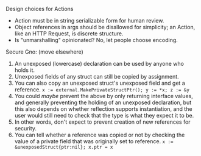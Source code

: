 Design choices for Actions
 * Action must be in string serializable form for human review.
 * Object references in args should be disallowed for simplicity;
 an Action, like an HTTP Request, is discrete structure.
 * Is "unmarshalling" opinionated? No, let people choose encoding.

Secure Gno: (move elsewhere)
 1. An unexposed (lowercase) declaration can be used by anyone who holds it.
 1. Unexposed fields of any struct can still be copied by assignment.
 1. You can also copy an unexposed struct's unexposed field and get a
    reference.  `x := external.MakePrivateStructPtr(); y := *x; z := &y`
 1. You could *maybe* prevent the above by only returning interface
    values, and generally preventing the holding of an unexposed declaration,
    but this also depends on whether reflection supports instantiation, and the
    user would still need to check that the type is what they expect it to be.
 1. In other words, don't expect to prevent creation of new references for
    security.
 1. You can tell whether a reference was copied or not by checking the value of
    a private field that was originally set to reference.
    `x := &unexposedStruct{ptr:nil}; x.ptr = x`
